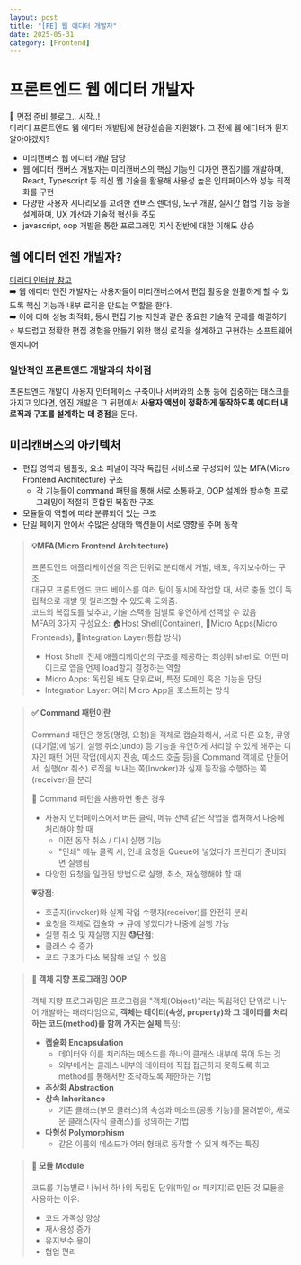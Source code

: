 ```yaml
---
layout: post
title: "[FE] 웹 에디터 개발자"
date: 2025-05-31
category: [Frontend]
---
```


# 프론트엔드 웹 에디터 개발자

🌱 면접 준비 블로그.. 시작..! <br>
미리디 프론트엔드 웹 에디터 개발팀에 현장실습을 지원했다. 그 전에 웹 에디터가 뭔지 알아야겠지?<br>

- 미리캔버스 웹 에디터 개발 담당
- 웹 에디터 캔버스 개발자는 미리캔버스의 핵심 기능인 디자인 편집기를 개발하며, React, Typescript 등 최신 웹 기술을 활용해 사용성 높은 인터페이스와 성능 최적화를 구현
- 다양한 사용자 시나리오를 고려한 캔버스 렌더링, 도구 개발, 실시간 협업 기능 등을 설계하며, UX 개선과 기술적 혁신을 주도
- javascript, oop 개발을 통한 프로그래밍 지식 전반에 대한 이해도 상승

## 웹 에디터 엔진 개발자?

[미리디 인터뷰 참고](https://www.miridih.com/ko/devinterview2) <br>
➡️ 웹 에디터 엔진 개발자는 사용자들이 미리캔버스에서 편집 활동을 원활하게 할 수 있도록 핵심 기능과 내부 로직을 만드는 역할을 한다. <br>
➡️ 이에 더해 성능 최적화, 동시 편집 기능 지원과 같은 중요한 기술적 문제를 해결하기 <br>
⭐ 부드럽고 정확한 편집 경험을 만들기 위한 핵심 로직을 설계하고 구현하는 소프트웨어 엔지니어

### 일반적인 프론트엔드 개발과의 차이점

프론트엔드 개발이 사용자 인터페이스 구축이나 서버와의 소통 등에 집중하는 태스크를 가지고 있다면, 엔진 개발은 그 뒤편에서 **사용자 액션이 정확하게 동작하도록 에디터 내 로직과 구조를 설계하는 데 중점**을 둔다.

## 미리캔버스의 아키텍처

- 편집 영역과 템플릿, 요소 패널이 각각 독립된 서비스로 구성되어 있는 MFA(Micro Frontend Architecture) 구조
  - 각 기능들이 command 패턴을 통해 서로 소통하고, OOP 설계와 함수형 프로그래밍이 적절히 혼합된 복잡한 구조
- 모듈들이 역할에 따라 분류되어 있는 구조
- 단일 페이지 안에서 수많은 상태와 액션들이 서로 영향을 주며 동작

> #### 💡**MFA(Micro Frontend Architecture)**
>
> 프론트엔드 애플리케이션을 작은 단위로 분리해서 개발, 배포, 유지보수하는 구조 <br>
> 대규모 프론트엔드 코드 베이스를 여러 팀이 동시에 작업할 때, 서로 충돌 없이 독립적으로 개발 및 릴리즈할 수 있도록 도와줌. <br> 코드의 복잡도를 낮추고, 기술 스택을 팀별로 유연하게 선택할 수 있음<br>
> MFA의 3가지 구성요소: 🏠Host Shell(Container), 🧩Micro Apps(Micro Frontends), 🔗Integration Layer(통합 방식)
>
> - Host Shell: 전체 애플리케이션의 구조를 제공하는 최상위 shell로, 어떤 마이크로 앱을 언제 load할지 결정하는 역할
> - Micro Apps: 독립된 배포 단위로써, 특정 도메인 혹은 기능을 담당
> - Integration Layer: 여러 Micro App을 호스트하는 방식

> #### ✅ Command 패턴이란
>
> Command 패턴은 행동(명령, 요청)을 객체로 캡슐화해서, 서로 다른 요청, 큐잉(대기열)에 넣기, 실행 취소(undo) 등 기능을 유연하게 처리할 수 있게 해주는 디자인 패턴
> 어떤 작업(메시지 전송, 메소드 호출 등)을 Command 객체로 만들어서, 실행(or 취소) 로직을 보내는 쪽(Invoker)과 실제 동작을 수행하는 쪽(receiver)을 분리
>
> 💌 Command 패턴을 사용하면 좋은 경우
>
> - 사용자 인터페이스에서 버튼 클릭, 메뉴 선택 같은 작업을 캡쳐해서 나중에 처리해야 할 때
>   - 이전 동작 취소 / 다시 실행 기능
>   - "인쇄" 메뉴 클릭 시, 인쇄 요청을 Queue에 넣었다가 프린터가 준비되면 실행됨
> - 다양한 요청을 일관된 방법으로 실행, 취소, 재실행해야 할 때
>
> **💗장점**:
>
> - 호출자(invoker)와 실제 작업 수행자(receiver)를 완전히 분리
> - 요청을 객체로 캡슐화 → 큐에 넣었다가 나중에 실행 가능
> - 실행 취소 및 재실행 지원
>   **😓단점**:
> - 클래스 수 증가
> - 코드 구조가 다소 복잡해 보일 수 있음

> #### 🦁 객체 지향 프로그래밍 OOP
>
> 객체 지향 프로그래밍은 프로그램을 "객체(Object)"라는 독립적인 단위로 나누어 개발하는 패러다임으로, **객체는 데이터(속성, property)와 그 데이터를 처리하는 코드(method)를 함께 가지는 실체**
> 특징:
>
> - **캡슐화 Encapsulation**
>   - 데이터와 이를 처리하는 메소드를 하나의 클래스 내부에 묶어 두는 것
>   - 외부에서는 클래스 내부의 데이터에 직접 접근하지 못하도록 하고 method를 통해서만 조작하도록 제한하는 기법
> - **추상화 Abstraction**
> - **상속 Inheritance**
>   - 기존 클래스(부모 클래스)의 속성과 메소드(공통 기능)를 물려받아, 새로운 클래스(자식 클래스)를 정의하는 기법
> - **다형성 Polymorphism**
>   - 같은 이름의 메소드가 여러 형태로 동작할 수 있게 해주는 특징

> #### 🐾 모듈 Module
>
> 코드를 기능별로 나눠서 하나의 독립된 단위(파일 or 패키지)로 만든 것
> 모듈을 사용하는 이유:
>
> - 코드 가독성 향상
> - 재사용성 증가
> - 유지보수 용이
> - 협업 편리
